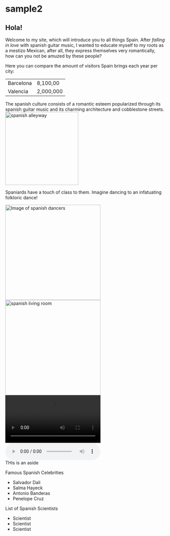 # sample2
<!DOCTYPE html>
<html lang = "en">
<head>
<meta charset = "UTF-8">
<title> Welcome to Spain</title>
</head>
<body>
<footer>
<aside>
 <h1>Hola!</h1>
 </body>

<p> Welcome to my site, which will introduce you to all things Spain. After <em> falling in love</em> with spanish guitar music, I wanted to educate myself to my roots as a mestizo Mexican, after all, they express themselves very romantically, how can you not be amuzed by these people?</P>
<p>Here you can compare the amount of visitors Spain brings each year per city:</P>
<table>
<tr>
<td>Barcelona</td>
<td>8,100,00</td>
</tr>
<tr>
<td>Valencia</td>
<td>2,000,000</td>
</tr>
</table>
<p>The spanish culture consists of a romantic esteem popularized through its spanish guitar music and its charming architecture and cobblestone streets. <img src=
"https://i.pinimg.com/originals/93/52/fb/9352fb4ca328853c6bc596d567b013f2.jpg" width= "230px" alt="spanish alleyway">
<P>Spaniards have a touch of class to them. Imagine dancing to an infatuating folkloric dance!</p>
<img src=
"https://img.theculturetrip.com/wp-content/uploads/2017/05/shutterstock_58104052.jpg" width= "300px" alt="Image of spanish dancers">
<img src = "interior.png" width="300px" alt= "spanish living room">
<Video src = "https://www.youtube.com/watch?v=s7mtkSvbwi4" controls></video>
<audio src =  "spanishguitar.mp3" controls></audio>
<aside> THis is an aside</aside>
<p> Famous Spanish Celebrities
<ul reversed start= "50">
  <li>Salvador Dali</li>
  <li>Salma Hayeck</li>
  <li>Antonio Banderas</li>
  <li> Penelope Cruz</li>
</ul>

<p> List of Spanish Scientists</p>
<ul reversed>
<li>Scientist</li>
<li> Scientist</li>
<li> Scientist</li>
</html>
